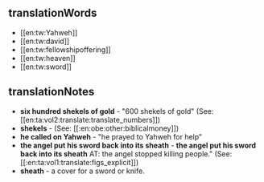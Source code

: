 ## translationWords

* [[en:tw:Yahweh]]
* [[en:tw:david]]
* [[en:tw:fellowshipoffering]]
* [[en:tw:heaven]]
* [[en:tw:sword]]

## translationNotes

* **six hundred shekels of gold** - "600 shekels of gold" (See: [[en:ta:vol2:translate:translate_numbers]])
* **shekels** - (See: [[:en:obe:other:biblicalmoney]])
* **he called on Yahweh** - "he prayed to Yahweh for help"
* **the angel put his sword back into its sheath** - <b>the angel put his sword back into its sheath</b> AT: the angel stopped killing people." (See: [[:en:ta:vol1:translate:figs_explicit]])
* **sheath** - a cover for a sword or knife.
